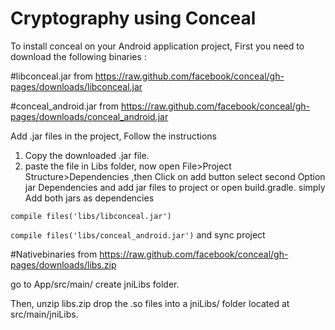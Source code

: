 # Cryptography using Conceal 

To install conceal on your Android application project, First you need to download the following binaries :

#libconceal.jar from https://raw.github.com/facebook/conceal/gh-pages/downloads/libconceal.jar

#conceal_android.jar from https://raw.github.com/facebook/conceal/gh-pages/downloads/conceal_android.jar

Add .jar files in the project, Follow the instructions

1) Copy the downloaded .jar file.
2) paste the file in Libs folder, now open File>Project Structure>Dependencies ,then Click on add button
select second Option jar Dependencies and add jar files to project
or open build.gradle.
simply Add both jars as dependencies

```compile files('libs/libconceal.jar')```

```compile files('libs/conceal_android.jar')``` and sync project

#Nativebinaries from https://raw.github.com/facebook/conceal/gh-pages/downloads/libs.zip

go to App/src/main/ create jniLibs folder.

Then, unzip libs.zip drop the .so files into a jniLibs/ folder located at src/main/jniLibs.
